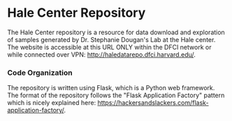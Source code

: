 # Hale Center Repository

The Hale Center repository is a resource for data download and exploration of samples generated by Dr. Stephanie Dougan's Lab at the Hale center. The website is accessible at this URL ONLY within the DFCI network or while connected over VPN: http://haledatarepo.dfci.harvard.edu/. 

### Code Organization

The repository is written using Flask, which is a Python web framework. The format of the repository follows the "Flask Application Factory" pattern which is nicely explained here: https://hackersandslackers.com/flask-application-factory/. 
